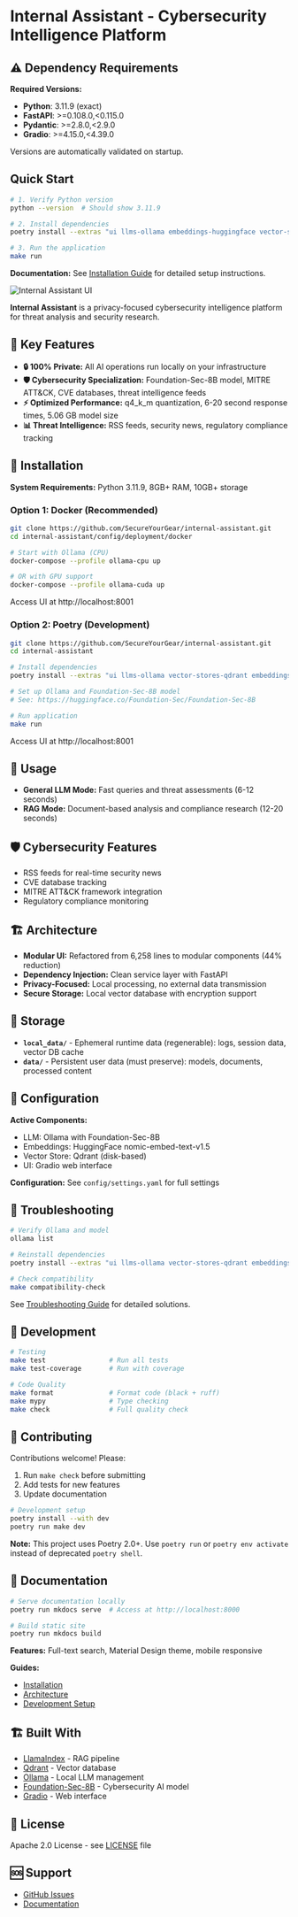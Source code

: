 # Internal Assistant - Cybersecurity Intelligence Platform

## ⚠️ Dependency Requirements

**Required Versions:**
- **Python**: 3.11.9 (exact)
- **FastAPI**: >=0.108.0,<0.115.0
- **Pydantic**: >=2.8.0,<2.9.0
- **Gradio**: >=4.15.0,<4.39.0

Versions are automatically validated on startup.

## Quick Start

```bash
# 1. Verify Python version
python --version  # Should show 3.11.9

# 2. Install dependencies
poetry install --extras "ui llms-ollama embeddings-huggingface vector-stores-qdrant"

# 3. Run the application
make run
```

**Documentation:** See [Installation Guide](docs/user/installation/installation.md) for detailed setup instructions.

![Internal Assistant UI](/docs/assets/ui.png?raw=true)

**Internal Assistant** is a privacy-focused cybersecurity intelligence platform for threat analysis and security research.

## 🎯 Key Features

- **🔒 100% Private:** All AI operations run locally on your infrastructure
- **🛡️ Cybersecurity Specialization:** Foundation-Sec-8B model, MITRE ATT&CK, CVE databases, threat intelligence feeds
- **⚡ Optimized Performance:** q4_k_m quantization, 6-20 second response times, 5.06 GB model size
- **📊 Threat Intelligence:** RSS feeds, security news, regulatory compliance tracking

## 🚀 Installation

**System Requirements:** Python 3.11.9, 8GB+ RAM, 10GB+ storage

### Option 1: Docker (Recommended)

```bash
git clone https://github.com/SecureYourGear/internal-assistant.git
cd internal-assistant/config/deployment/docker

# Start with Ollama (CPU)
docker-compose --profile ollama-cpu up

# OR with GPU support
docker-compose --profile ollama-cuda up
```

Access UI at http://localhost:8001

### Option 2: Poetry (Development)

```bash
git clone https://github.com/SecureYourGear/internal-assistant.git
cd internal-assistant

# Install dependencies
poetry install --extras "ui llms-ollama vector-stores-qdrant embeddings-huggingface"

# Set up Ollama and Foundation-Sec-8B model
# See: https://huggingface.co/Foundation-Sec/Foundation-Sec-8B

# Run application
make run
```

Access UI at http://localhost:8001

## 🔧 Usage

- **General LLM Mode:** Fast queries and threat assessments (6-12 seconds)
- **RAG Mode:** Document-based analysis and compliance research (12-20 seconds)

## 🛡️ Cybersecurity Features

- RSS feeds for real-time security news
- CVE database tracking
- MITRE ATT&CK framework integration
- Regulatory compliance monitoring

## 🏗️ Architecture

- **Modular UI:** Refactored from 6,258 lines to modular components (44% reduction)
- **Dependency Injection:** Clean service layer with FastAPI
- **Privacy-Focused:** Local processing, no external data transmission
- **Secure Storage:** Local vector database with encryption support

## 📁 Storage

- **`local_data/`** - Ephemeral runtime data (regenerable): logs, session data, vector DB cache
- **`data/`** - Persistent user data (must preserve): models, documents, processed content

## 🔧 Configuration

**Active Components:**
- LLM: Ollama with Foundation-Sec-8B
- Embeddings: HuggingFace nomic-embed-text-v1.5
- Vector Store: Qdrant (disk-based)
- UI: Gradio web interface

**Configuration:** See `config/settings.yaml` for full settings

## 🚨 Troubleshooting

```bash
# Verify Ollama and model
ollama list

# Reinstall dependencies
poetry install --extras "ui llms-ollama vector-stores-qdrant embeddings-huggingface"

# Check compatibility
make compatibility-check
```

See [Troubleshooting Guide](docs/user/installation/troubleshooting.md) for detailed solutions.

## 🧪 Development

```bash
# Testing
make test                # Run all tests
make test-coverage       # Run with coverage

# Code Quality
make format              # Format code (black + ruff)
make mypy                # Type checking
make check               # Full quality check
```

## 🤝 Contributing

Contributions welcome! Please:
1. Run `make check` before submitting
2. Add tests for new features
3. Update documentation

```bash
# Development setup
poetry install --with dev
poetry run make dev
```

**Note:** This project uses Poetry 2.0+. Use `poetry run` or `poetry env activate` instead of deprecated `poetry shell`.

## 📄 Documentation

```bash
# Serve documentation locally
poetry run mkdocs serve  # Access at http://localhost:8000

# Build static site
poetry run mkdocs build
```

**Features:** Full-text search, Material Design theme, mobile responsive

**Guides:**
- [Installation](docs/user/installation/installation.md)
- [Architecture](docs/developer/architecture/overview.md)
- [Development Setup](docs/developer/development/setup.md)

## 🏗️ Built With

- [LlamaIndex](https://www.llamaindex.ai/) - RAG pipeline
- [Qdrant](https://qdrant.tech/) - Vector database
- [Ollama](https://ollama.ai/) - Local LLM management
- [Foundation-Sec-8B](https://huggingface.co/Foundation-Sec/Foundation-Sec-8B) - Cybersecurity AI model
- [Gradio](https://gradio.app/) - Web interface

## 📄 License

Apache 2.0 License - see [LICENSE](LICENSE) file

## 🆘 Support

- [GitHub Issues](https://github.com/SecureYourGear/internal-assistant/issues)
- [Documentation](https://secureyourgear.github.io/internal-assistant/)
